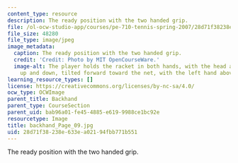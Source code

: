 ```yaml
---
content_type: resource
description: The ready position with the two handed grip.
file: /ol-ocw-studio-app/courses/pe-710-tennis-spring-2007/28d71f38238e633ea02194fbb771b551_backhand_Page_09.jpg
file_size: 48280
file_type: image/jpeg
image_metadata:
  caption: The ready position with the two handed grip.
  credit: 'Credit: Photo by MIT OpenCourseWare.'
  image-alt: The player holds the racket in both hands, with the head aligned straight
    up and down, tilted forward toward the net, with the left hand above the right.
learning_resource_types: []
license: https://creativecommons.org/licenses/by-nc-sa/4.0/
ocw_type: OCWImage
parent_title: Backhand
parent_type: CourseSection
parent_uid: bab96a01-fe45-4885-e619-9988ce1bc92e
resourcetype: Image
title: backhand_Page_09.jpg
uid: 28d71f38-238e-633e-a021-94fbb771b551
---
```

The ready position with the two handed grip.